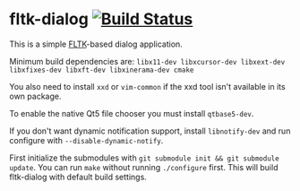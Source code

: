 # fltk-dialog [![Build Status](https://travis-ci.org/darealshinji/fltk-dialog.svg?branch=master)](https://travis-ci.org/darealshinji/fltk-dialog)

This is a simple [FLTK](http://www.fltk.org/)-based dialog application.

Minimum build dependencies are: `libx11-dev libxcursor-dev libxext-dev libxfixes-dev libxft-dev libxinerama-dev cmake`

You also need to install `xxd` or `vim-common` if the xxd tool isn't available in its own package.

To enable the native Qt5 file chooser you must install `qtbase5-dev`.

If you don't want dynamic notification support, install `libnotify-dev` and run configure with `--disable-dynamic-notify`.

First initialize the submodules with `git submodule init && git submodule update`.
You can run `make` without running `./configure` first. This will build fltk-dialog with default build settings.
